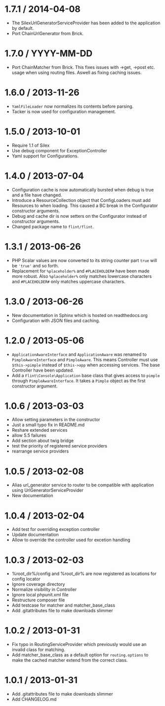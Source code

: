1.7.1 / 2014-04-08
==================

 * The SilexUrlGeneratorServiceProvider has been added to the application by default. 
 * Port ChainUrlGenerator from Brick.

1.7.0 / YYYY-MM-DD
==================

 * Port ChainMatcher from Brick. This fixes issues with ->get, ->post etc. usage when
 using routing files. Aswell as fixing caching issues.

1.6.0 / 2013-11-26
==================

 * `YamlFileLoader` now normalizes its contents before parsing.
 * Tacker is now used for configuration management.


1.5.0 / 2013-10-01
==================

 * Require 1.1 of Silex
 * Use debug component for ExceptionController
 * Yaml support for Configurations.

1.4.0 / 2013-07-04
==================

 * Configuration cache is now automatically bursted when debug is true and a file have changed.
 * Introduce a ResourceCollection object that ConfigLoaders must add Resources to when loading. This 
 caused a BC break in the Configurator constructor arguments.
 * Debug and cache dir is now setters on the Configurator instead of constructor arguments.
 * Changed package name to `flint/flint`.

1.3.1 / 2013-06-26
==================

  * PHP Scalar values are now converted to its string counter part `true` will be `'true'` and so forth.
  * Replacement for `%placeholder%` and `#PLACEHOLDER#` have been made more robust. Also `%placeholder%` only matches
  lowercase characters and `#PLACEHOLDER#` only matches uppercase characters.

1.3.0 / 2013-06-26
==================

  * New documentation in Sphinx which is hosted on readthedocs.org
  * Configuration with JSON files and caching.

1.2.0 / 2013-05-06
==================

  * `ApplicationAwareInterface` and `ApplicationAware` was renamed to `PimpleAwareInterface` and `PimpleAware`. This
  means Controller must use `$this->pimple` instead of `$this->app` when accessing services. The base Controller have
  been updated.
  * Add a `Flint\Console\Application` base class that gives access to `pimple` through `PimpleAwareInterface`. It takes
  a `Pimple` object as the first constructor argument.

1.0.6 / 2013-03-03 
==================

  * Allow setting parameters in the constructor
  * Just a small typo fix in README.md
  * Reshare extended services
  * allow 5.5 failures
  * Add section about twig bridge
  * test the priority of registered service providers
  * rearrange service providers

1.0.5 / 2013-02-08 
==================

  * Alias url_generator service to router to be compatible with application using UrlGeneratorServiceProvider
  * New documentation

1.0.4 / 2013-02-04 
==================

  * Add test for overriding exception controller
  * Update documentation
  * Allow to override the controller used for excetion handling

1.0.3 / 2013-02-03 
==================

  * %root_dir%/config and %root_dir% are now registered as locations for config locator
  * Ignore coverage directory
  * Normalize visibility in Controller
  * Ignore local phpunit.xml file
  * Restructure composer file
  * Add testcase for matcher and matcher_base_class
  * Add .gitattributes file to make downloads slimmer

1.0.2 / 2013-01-31 
==================

  * Fix typo in RoutingServiceProvider which previously would use an invalid class for matching.
  * Add matcher_base_class as a default option for `routing.options` to make the cached matcher extend from the correct class.

1.0.1 / 2013-01-31
==================

  * Add .gitattributes file to make downloads slimmer
  * Add CHANGELOG.md
